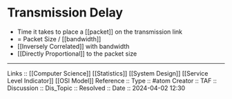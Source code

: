# Transmission Delay

- Time it takes to place a [[packet]] on the transmission link
- = Packet Size / [[bandwidth]]
- [[Inversely Correlated]] with bandwidth
- [[Directly Proportional]] to the packet size

---
Links :: [[Computer Science]] [[Statistics]] [[System Design]] [[Service Level Indicator]] [[OSI Model]]
Reference ::
Type :: #atom
Creator ::
TAF ::
Discussion ::
Dis_Topic :: 
Resolved ::
Date :: 2024-04-02 12:30
